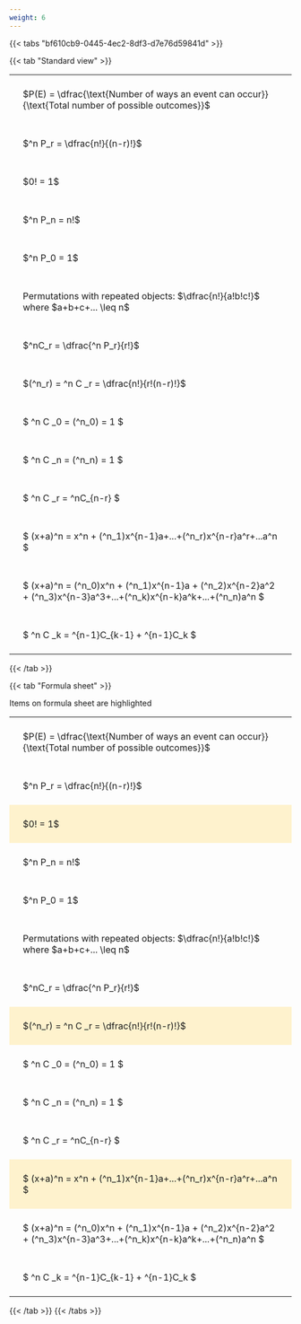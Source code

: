 ```yaml
---
weight: 6
---
```


{{< tabs "bf610cb9-0445-4ec2-8df3-d7e76d59841d" >}}

{{< tab "Standard view" >}}

<style type="text/css">
#T_97fdb th.col_heading {
  text-align: left;
  font-size: 1em;
}
#T_97fdb td {
  text-align: left;
  font-size: 1em;
  padding: 1.5em;
}
</style>
<table id="T_97fdb">
  <thead>
  </thead>
  <tbody>
    <tr>
      <td id="T_97fdb_row0_col0" class="data row0 col0" >$P(E) = \dfrac{\text{Number of ways an event can occur}}{\text{Total number of possible outcomes}}$</td>
    </tr>
    <tr>
      <td id="T_97fdb_row1_col0" class="data row1 col0" >$^n P_r = \dfrac{n!}{(n-r)!}$</td>
    </tr>
    <tr>
      <td id="T_97fdb_row2_col0" class="data row2 col0" >$0! = 1$</td>
    </tr>
    <tr>
      <td id="T_97fdb_row3_col0" class="data row3 col0" >$^n P_n = n!$</td>
    </tr>
    <tr>
      <td id="T_97fdb_row4_col0" class="data row4 col0" >$^n P_0 = 1$</td>
    </tr>
    <tr>
      <td id="T_97fdb_row5_col0" class="data row5 col0" >Permutations with repeated objects: $\dfrac{n!}{a!b!c!}$ where $a+b+c+... \leq n$</td>
    </tr>
    <tr>
      <td id="T_97fdb_row6_col0" class="data row6 col0" >$^nC_r = \dfrac{^n P_r}{r!}$</td>
    </tr>
    <tr>
      <td id="T_97fdb_row7_col0" class="data row7 col0" >$(^n_r) = ^n C _r = \dfrac{n!}{r!(n-r)!}$</td>
    </tr>
    <tr>
      <td id="T_97fdb_row8_col0" class="data row8 col0" >$ ^n C _0 = (^n_0) = 1 $</td>
    </tr>
    <tr>
      <td id="T_97fdb_row9_col0" class="data row9 col0" >$ ^n C _n = (^n_n) = 1 $</td>
    </tr>
    <tr>
      <td id="T_97fdb_row10_col0" class="data row10 col0" >$ ^n C _r = ^nC_{n-r} $</td>
    </tr>
    <tr>
      <td id="T_97fdb_row11_col0" class="data row11 col0" >$ (x+a)^n = x^n + (^n_1)x^{n-1}a+...+(^n_r)x^{n-r}a^r+...a^n    $</td>
    </tr>
    <tr>
      <td id="T_97fdb_row12_col0" class="data row12 col0" >$ (x+a)^n = (^n_0)x^n + (^n_1)x^{n-1}a + (^n_2)x^{n-2}a^2 + (^n_3)x^{n-3}a^3+...+(^n_k)x^{n-k}a^k+...+(^n_n)a^n $</td>
    </tr>
    <tr>
      <td id="T_97fdb_row13_col0" class="data row13 col0" >$ ^n C _k = ^{n-1}C_{k-1} + ^{n-1}C_k $</td>
    </tr>
  </tbody>
</table>
{{< /tab >}}

{{< tab "Formula sheet" >}}

Items on formula sheet are highlighted 
<br>
<style type="text/css">
#T_9dc2b th.col_heading {
  text-align: left;
  font-size: 1em;
}
#T_9dc2b td {
  text-align: left;
  font-size: 1em;
  padding: 1.5em;
}
#T_9dc2b_row0_col0, #T_9dc2b_row1_col0, #T_9dc2b_row3_col0, #T_9dc2b_row4_col0, #T_9dc2b_row5_col0, #T_9dc2b_row6_col0, #T_9dc2b_row8_col0, #T_9dc2b_row9_col0, #T_9dc2b_row10_col0, #T_9dc2b_row12_col0, #T_9dc2b_row13_col0 {
  background-color: rgba(0,0,0,0);
}
#T_9dc2b_row2_col0, #T_9dc2b_row7_col0, #T_9dc2b_row11_col0 {
  background-color: rgba(255,194,10, 0.2);
}
</style>
<table id="T_9dc2b">
  <thead>
  </thead>
  <tbody>
    <tr>
      <td id="T_9dc2b_row0_col0" class="data row0 col0" >$P(E) = \dfrac{\text{Number of ways an event can occur}}{\text{Total number of possible outcomes}}$</td>
    </tr>
    <tr>
      <td id="T_9dc2b_row1_col0" class="data row1 col0" >$^n P_r = \dfrac{n!}{(n-r)!}$</td>
    </tr>
    <tr>
      <td id="T_9dc2b_row2_col0" class="data row2 col0" >$0! = 1$</td>
    </tr>
    <tr>
      <td id="T_9dc2b_row3_col0" class="data row3 col0" >$^n P_n = n!$</td>
    </tr>
    <tr>
      <td id="T_9dc2b_row4_col0" class="data row4 col0" >$^n P_0 = 1$</td>
    </tr>
    <tr>
      <td id="T_9dc2b_row5_col0" class="data row5 col0" >Permutations with repeated objects: $\dfrac{n!}{a!b!c!}$ where $a+b+c+... \leq n$</td>
    </tr>
    <tr>
      <td id="T_9dc2b_row6_col0" class="data row6 col0" >$^nC_r = \dfrac{^n P_r}{r!}$</td>
    </tr>
    <tr>
      <td id="T_9dc2b_row7_col0" class="data row7 col0" >$(^n_r) = ^n C _r = \dfrac{n!}{r!(n-r)!}$</td>
    </tr>
    <tr>
      <td id="T_9dc2b_row8_col0" class="data row8 col0" >$ ^n C _0 = (^n_0) = 1 $</td>
    </tr>
    <tr>
      <td id="T_9dc2b_row9_col0" class="data row9 col0" >$ ^n C _n = (^n_n) = 1 $</td>
    </tr>
    <tr>
      <td id="T_9dc2b_row10_col0" class="data row10 col0" >$ ^n C _r = ^nC_{n-r} $</td>
    </tr>
    <tr>
      <td id="T_9dc2b_row11_col0" class="data row11 col0" >$ (x+a)^n = x^n + (^n_1)x^{n-1}a+...+(^n_r)x^{n-r}a^r+...a^n    $</td>
    </tr>
    <tr>
      <td id="T_9dc2b_row12_col0" class="data row12 col0" >$ (x+a)^n = (^n_0)x^n + (^n_1)x^{n-1}a + (^n_2)x^{n-2}a^2 + (^n_3)x^{n-3}a^3+...+(^n_k)x^{n-k}a^k+...+(^n_n)a^n $</td>
    </tr>
    <tr>
      <td id="T_9dc2b_row13_col0" class="data row13 col0" >$ ^n C _k = ^{n-1}C_{k-1} + ^{n-1}C_k $</td>
    </tr>
  </tbody>
</table>
{{< /tab >}}
{{< /tabs >}}